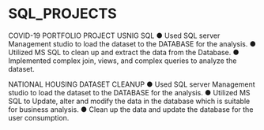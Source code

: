 # SQL_PROJECTS

COVID-19 PORTFOLIO PROJECT USNIG SQL
●	Used SQL server Management studio to load the dataset to the DATABASE for the analysis.
●	Utilized MS SQL to clean up and extract the data from the Database.
●	Implemented complex join, views, and complex queries to analyze the dataset.

NATIONAL HOUSING DATASET CLEANUP 
●	Used SQL server Management studio to load the dataset to the DATABASE for the analysis.
●	Utilized MS SQL to Update, alter and modify the data in the database which is suitable for business analysis.
●	Clean up the data and update the database for the user consumption.

